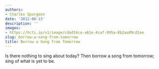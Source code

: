 ```yaml
---
authors:
- Charles Spurgeon
date: '2012-08-13'
description: ''
images:
- https://hcti.io/v1/image/cdad14ce-a61e-4caf-995a-8b2aa09cd1ee
slug: borrow-a-song-from-tomorrow
title: Borrow a Song from Tomorrow
---
```


Is there nothing to sing about today? Then borrow a song from tomorrow; sing of what is yet to be.